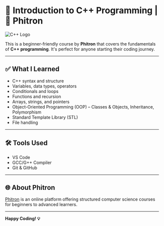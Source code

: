 # 📘 Introduction to C++ Programming | 🚀 Phitron

![C++ Logo](https://upload.wikimedia.org/wikipedia/commons/1/18/ISO_C%2B%2B_Logo.svg)

This is a beginner-friendly course by **Phitron** that covers the fundamentals of **C++ programming**. It's perfect for anyone starting their coding journey.

---

## ✅ What I Learned

* C++ syntax and structure
* Variables, data types, operators
* Conditionals and loops
* Functions and recursion
* Arrays, strings, and pointers
* Object-Oriented Programming (OOP) – Classes & Objects, Inheritance, Polymorphism
* Standard Template Library (STL)
* File handling

---

## 🛠️ Tools Used

* VS Code
* GCC/G++ Compiler
* Git & GitHub

---


## 🌐 About Phitron

[Phitron](https://phitron.io) is an online platform offering structured computer science courses for beginners to advanced learners.

---

**Happy Coding! 💡**
